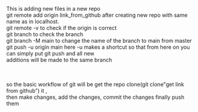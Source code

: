 This is adding new files in a new repo<br>
git remote add origin link_from_github after creating new repo with same name as in localhost.<br>
git remote -v to check if the origin is correct<br>
git branch to check the branch<br>
git branch -M main to change the name of the branch to main from master<br>
git push -u origin main here -u makes a shortcut so that from here on you can simply put git push and all new<br>
additions will be made to the same branch<br><br><br>

so the basic workflow of git will be get the repo clone(git clone"get link from github") it ,<br>
 then make changes, add the changes, commit the changes finally push them<br>